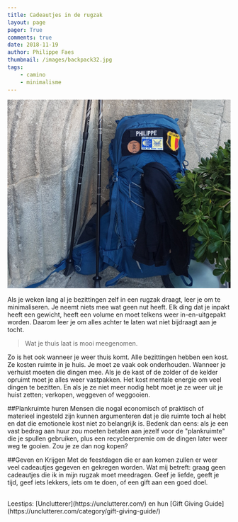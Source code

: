 ```yaml
---
title: Cadeautjes in de rugzak
layout: page
pager: True
comments: true
date: 2018-11-19
author: Philippe Faes
thumbnail: /images/backpack32.jpg
tags:
    - camino
    - minimalisme
---
```


![Rugzak](/images/backpack.jpg)


Als je weken lang al je bezittingen zelf in een rugzak draagt, leer je om te minimaliseren. Je neemt niets mee wat geen nut heeft. Elk ding dat je inpakt heeft een gewicht, heeft een volume en moet telkens weer in-en-uitgepakt worden. Daarom leer je om alles achter te laten wat niet bijdraagt aan je tocht. 

> Wat je thuis laat is mooi meegenomen. 

Zo is het ook wanneer je weer thuis komt. Alle bezittingen hebben een kost. Ze kosten ruimte in je huis. Je moet ze vaak ook onderhouden. Wanneer je verhuist moeten die dingen mee. Als je de kast of de zolder of de kelder opruimt moet je alles weer vastpakken. Het kost mentale energie om veel dingen te bezitten. En als je ze niet meer nodig hebt moet je ze weer uit je huist zetten; verkopen, weggeven of weggooien. 

##Plankruimte huren
Mensen die nogal economisch of praktisch of materieel ingesteld zijn kunnen argumenteren dat je die ruimte toch al hebt en dat die emotionele kost niet zo belangrijk is. Bedenk dan eens: als je een vast bedrag aan huur zou moeten betalen aan jezelf voor de "plankruimte" die je spullen gebruiken, plus een recycleerpremie om de dingen later weer weg te gooien. Zou je ze dan nog kopen?   

##Geven en Krijgen
Met de feestdagen die er aan komen zullen er weer veel cadeautjes gegeven en gekregen worden. Wat mij betreft: graag geen cadeautjes die ik in mijn rugzak moet meedragen. Geef je liefde, geeft je tijd, geef iets lekkers, iets om te doen, of een gift aan een goed doel. 

<br/>
Leestips: [Unclutterer](https://unclutterer.com/) en hun [Gift Giving Guide](https://unclutterer.com/category/gift-giving-guide/)